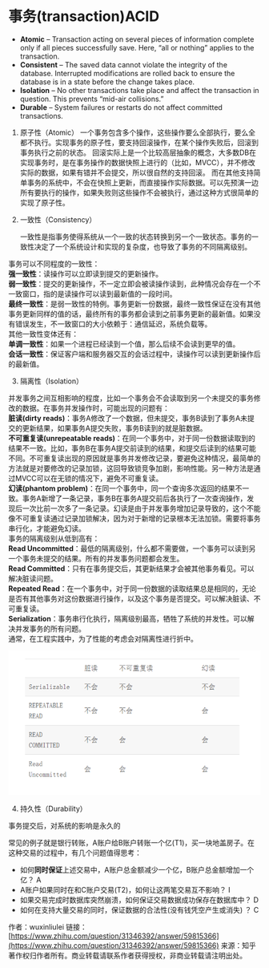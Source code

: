 # 事务\(transaction\)ACID



* **Atomic** – Transaction acting on several pieces of information complete only if all pieces successfully save.   Here, “all or nothing” applies to the transaction.
* **Consistent** – The saved data cannot violate the integrity of the database. Interrupted modifications are rolled back to ensure the database is in a state before the change takes place.
* **Isolation** – No other transactions take place and affect the transaction in question.   This prevents “mid-air collisions.”
* **Durable** – System failures or restarts do not affect committed transactions. 



1. 原子性（Atomic）     一个事务包含多个操作，这些操作要么全部执行，要么全都不执行。实现事务的原子性，要支持回滚操作，在某个操作失败后，回滚到事务执行之前的状态。     回滚实际上是一个比较高层抽象的概念，大多数DB在实现事务时，是在事务操作的数据快照上进行的（比如，MVCC），并不修改实际的数据，如果有错并不会提交，所以很自然的支持回滚。     而在其他支持简单事务的系统中，不会在快照上更新，而直接操作实际数据。可以先预演一边所有要执行的操作，如果失败则这些操作不会被执行，通过这种方式很简单的实现了原子性。
2. 一致性（Consistency）

   一致性是指事务使得系统从一个一致的状态转换到另一个一致状态。事务的一致性决定了一个系统设计和实现的复杂度，也导致了事务的不同隔离级别。

事务可以不同程度的一致性：  
**强一致性**：读操作可以立即读到提交的更新操作。  
**弱一致性**：提交的更新操作，不一定立即会被读操作读到，此种情况会存在一个不一致窗口，指的是读操作可以读到最新值的一段时间。  
**最终一致性**：是弱一致性的特例。事务更新一份数据，最终一致性保证在没有其他事务更新同样的值的话，最终所有的事务都会读到之前事务更新的最新值。如果没有错误发生，不一致窗口的大小依赖于：通信延迟，系统负载等。  
 其他一致性变体还有：  
**单调一致性**：如果一个进程已经读到一个值，那么后续不会读到更早的值。  
**会话一致性**：保证客户端和服务器交互的会话过程中，读操作可以读到更新操作后的最新值。

3. 隔离性（Isolation）

  
 并发事务之间互相影响的程度，比如一个事务会不会读取到另一个未提交的事务修改的数据。在事务并发操作时，可能出现的问题有：  
**脏读\(dirty reads\)**：事务A修改了一个数据，但未提交，事务B读到了事务A未提交的更新结果，如果事务A提交失败，事务B读到的就是脏数据。  
**不可重复读\(unrepeatable reads\)**：在同一个事务中，对于同一份数据读取到的结果不一致。比如，事务B在事务A提交前读到的结果，和提交后读到的结果可能不同。不可重复读出现的原因就是事务并发修改记录，要避免这种情况，最简单的方法就是对要修改的记录加锁，这回导致锁竞争加剧，影响性能。另一种方法是通过MVCC可以在无锁的情况下，避免不可重复读。  
**幻读\(phantom problem\)**：在同一个事务中，同一个查询多次返回的结果不一致。事务A新增了一条记录，事务B在事务A提交前后各执行了一次查询操作，发现后一次比前一次多了一条记录。幻读是由于并发事务增加记录导致的，这个不能像不可重复读通过记录加锁解决，因为对于新增的记录根本无法加锁。需要将事务串行化，才能避免幻读。  
 事务的隔离级别从低到高有：  
**Read Uncommitted**：最低的隔离级别，什么都不需要做，一个事务可以读到另一个事务未提交的结果。所有的并发事务问题都会发生。  
**Read Committed**：只有在事务提交后，其更新结果才会被其他事务看见。可以解决脏读问题。  
**Repeated Read**：在一个事务中，对于同一份数据的读取结果总是相同的，无论是否有其他事务对这份数据进行操作，以及这个事务是否提交。可以解决脏读、不可重复读。  
 **Serialization**：事务串行化执行，隔离级别最高，牺牲了系统的并发性。可以解决并发事务的所有问题。  
 通常，在工程实践中，为了性能的考虑会对隔离性进行折中。

![](.gitbook/assets/image%20%2812%29.png)

4. 持久性（Durability）

 事务提交后，对系统的影响是永久的



常见的例子就是银行转账，A账户给B账户转账一个亿\(T1\)，买一块地盖房子。在这种交易的过程中，有几个问题值得思考：

* 如何**同时保证**上述交易中，A账户总金额减少一个亿，B账户总金额增加一个亿？ A
* A账户如果同时在和C账户交易\(T2\)，如何让这两笔交易互不影响？ I
* 如果交易完成时数据库突然崩溃，如何保证交易数据成功保存在数据库中？ D
* 如何在支持大量交易的同时，保证数据的合法性\(没有钱凭空产生或消失\) ？ C



作者：wuxinliulei 链接：[https://www.zhihu.com/question/31346392/answer/59815366](https://www.zhihu.com/question/31346392/answer/59815366) 来源：知乎 著作权归作者所有。商业转载请联系作者获得授权，非商业转载请注明出处。


